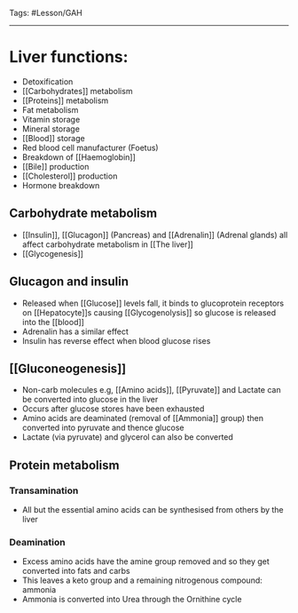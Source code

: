Tags: #Lesson/GAH 

---
# Liver functions:
- Detoxification
- [[Carbohydrates]] metabolism
- [[Proteins]] metabolism
- Fat metabolism
- Vitamin storage
- Mineral storage
- [[Blood]] storage
- Red blood cell manufacturer (Foetus)
- Breakdown of [[Haemoglobin]]
- [[Bile]] production
- [[Cholesterol]] production
- Hormone breakdown

## Carbohydrate metabolism
- [[Insulin]], [[Glucagon]] (Pancreas) and [[Adrenalin]] (Adrenal glands) all affect carbohydrate metabolism in [[The liver]] 
- [[Glycogenesis]]

## Glucagon and insulin
- Released when [[Glucose]] levels fall, it binds to glucoprotein receptors on [[Hepatocyte]]s causing [[Glycogenolysis]] so glucose is released into the [[blood]]
- Adrenalin has a similar effect 
- Insulin has reverse effect when blood glucose rises

## [[Gluconeogenesis]]
- Non-carb molecules e.g, [[Amino acids]], [[Pyruvate]] and Lactate can be converted into glucose in the liver
- Occurs after glucose stores have been exhausted
- Amino acids are deaminated (removal of [[Ammonia]] group) then converted into pyruvate and thence glucose
- Lactate (via pyruvate) and glycerol can also be converted

## Protein metabolism
### Transamination
- All but the essential amino acids can be synthesised from others by the liver

### Deamination
- Excess amino acids have the amine group removed and so they get converted into fats and carbs 
- This leaves a keto group and a remaining nitrogenous compound: ammonia
- Ammonia is converted into Urea through the Ornithine cycle